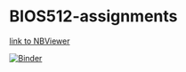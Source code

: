 # BIOS512-assignments

[link to NBViewer](https://nbviewer.jupyter.org/github/jkim43/BIOS512-assignments/tree/master/)

[![Binder](https://mybinder.org/badge_logo.svg)](https://mybinder.org/v2/gh/jkim43/BIOS512-assignments/master)
